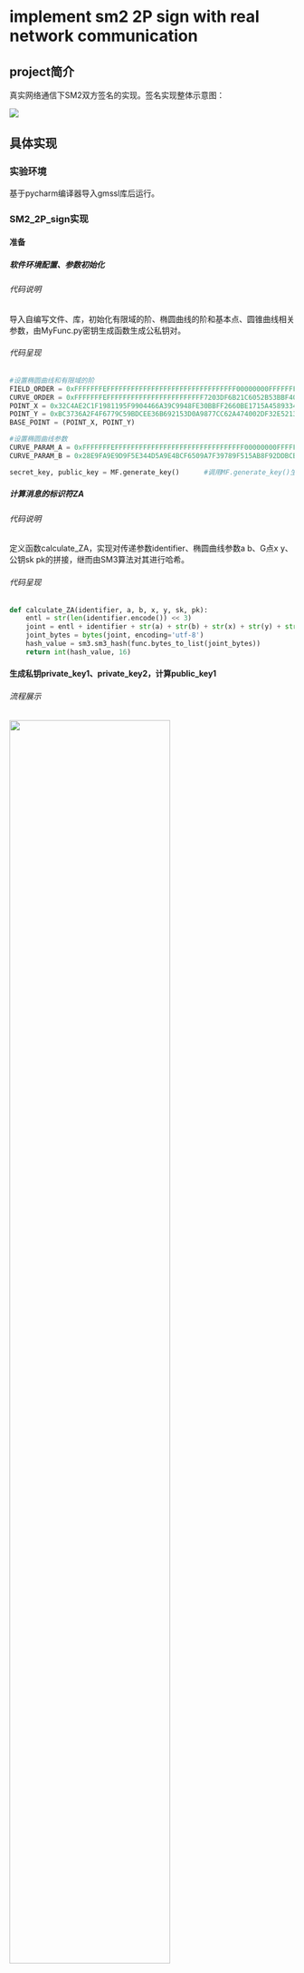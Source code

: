 # implement sm2 2P sign with real network communication

## project简介

真实网络通信下SM2双方签名的实现。签名实现整体示意图：

<img src="https://github.com/QiusuoJC/homework_group28/assets/104217417/eb8f6d62-f385-49f1-9d1d-fcbcd4787de6">

## 具体实现

### 实验环境

基于pycharm编译器导入gmssl库后运行。

### SM2_2P_sign实现

#### 准备

##### 软件环境配置、参数初始化

###### 代码说明

导入自编写文件、库，初始化有限域的阶、椭圆曲线的阶和基本点、圆锥曲线相关参数，由MyFunc.py密钥生成函数生成公私钥对。

###### 代码呈现

```python
#设置椭圆曲线和有限域的阶
FIELD_ORDER = 0xFFFFFFFEFFFFFFFFFFFFFFFFFFFFFFFFFFFFFFFF00000000FFFFFFFFFFFFFFFF
CURVE_ORDER = 0xFFFFFFFEFFFFFFFFFFFFFFFFFFFFFFFF7203DF6B21C6052B53BBF40939D54123
POINT_X = 0x32C4AE2C1F1981195F9904466A39C9948FE30BBFF2660BE1715A4589334C74C7
POINT_Y = 0xBC3736A2F4F6779C59BDCEE36B692153D0A9877CC62A474002DF32E52139F0A0
BASE_POINT = (POINT_X, POINT_Y)

#设置椭圆曲线参数
CURVE_PARAM_A = 0xFFFFFFFEFFFFFFFFFFFFFFFFFFFFFFFFFFFFFFFF00000000FFFFFFFFFFFFFFFC
CURVE_PARAM_B = 0x28E9FA9E9D9F5E344D5A9E4BCF6509A7F39789F515AB8F92DDBCBD414D940E93

secret_key, public_key = MF.generate_key()      #调用MF.generate_key()生成密钥对
```

##### 计算消息的标识符ZA

###### 代码说明

定义函数calculate_ZA，实现对传递参数identifier、椭圆曲线参数a b、G点x y、公钥sk pk的拼接，继而由SM3算法对其进行哈希。

###### 代码呈现

```python
def calculate_ZA(identifier, a, b, x, y, sk, pk):
    entl = str(len(identifier.encode()) << 3)
    joint = entl + identifier + str(a) + str(b) + str(x) + str(y) + str(sk) + str(pk)
    joint_bytes = bytes(joint, encoding='utf-8')
    hash_value = sm3.sm3_hash(func.bytes_to_list(joint_bytes))
    return int(hash_value, 16)
```

#### 生成私钥private_key1、private_key2，计算public_key1

###### 流程展示

<img src="https://github.com/QiusuoJC/homework_group28/assets/104217417/6c285a2c-34ad-4a5a-9fa9-067624ec2365" width=75% height=75%>

###### 代码思路

1. 由随机数生成器生成私钥private_key1、private_key2
2. 在发送方计算$public\_key1= private\_key1^{-1}*BASE\_POINT$
3. 将public_key1发送至接收方

###### 代码呈现

```python
if __name__ == '__main__':
    #生成私钥1、私钥2
    private_key1 = secrets.randbelow(CURVE_ORDER-1)
    private_key2 = secrets.randbelow(CURVE_ORDER-1)
    #生成私钥1、私钥2的乘法逆元
    private_key1_inverse = MF.calculate_inverse(private_key1, CURVE_ORDER)
    private_key2_inverse = MF.calculate_inverse(private_key2, CURVE_ORDER)
    public_key1 = MF.ECC_multiply(private_key1_inverse, BASE_POINT)     #计算公钥1
    print("private_key1 =", private_key1)
    print("private_key2 =", private_key2)
    print("public_key1 =", public_key1)
```

#### 生成共享公钥shared_public_key

###### 流程展示

<img src="https://github.com/QiusuoJC/homework_group28/assets/104217417/e3d62555-5ab9-4e71-ac55-70e2973ac039" width=40% height=40%>

###### 代码思路

接受方生成随机数private_key2后，计算$shared\_public\_key = private\_key2^{-1}*private\_key1-BASE\_POINT$。shared_public_key为共享公钥，需要公布。

###### 代码呈现

```python
partial_public_key = MF.ECC_multiply(private_key2_inverse, public_key1)     #计算部分公钥
    base_point_inverse = [POINT_X, -POINT_Y]
    shared_public_key = MF.ECC_add(partial_public_key, base_point_inverse)      #计算共享公钥
    print("shared_public_key =", shared_public_key)
```

#### 设置计算Z_A为双方标识符,计算e和partial_public_key1并发送至接收方

###### 流程展示

<img src="https://github.com/QiusuoJC/homework_group28/assets/104217417/3cde51a2-037f-4bfb-8727-df2f14285dfe" width=50% height=50%>

###### 代码思路

1. 在发送方，利用在准备阶段定义的calculate_ZA函数计算Z_A，并将其级联message哈希得到e。
2. 生成随机数random_number1，计算$partial\_public\_key1=random\_number1*BASE\_POINT$
3. 将e和partial_public_key1发送至接收方

###### 代码呈现

```python
identifier = "murphywinter"
    Z_A = calculate_ZA(identifier, CURVE_PARAM_A, CURVE_PARAM_B, POINT_X, POINT_Y, secret_key, public_key)      #计算标识符Z_A
    message = b'HelloJason'
    _message = b''.join([MF.to_byte(i) for i in [Z_A, message]])        #构造消息,将Z_A和消息合并为字节串
    print("Message sent by murphywinter:", message)
    e = int.from_bytes(MF.to_byte(sm3.sm3_hash(func.bytes_to_list(_message))), byteorder='big')     #将合并后的消息进行哈希,转换得整数e
    random_number1 = secrets.randbelow(CURVE_ORDER-1)
    partial_public_key1 = MF.ECC_multiply(random_number1, BASE_POINT)
    print("e =", e)
    print("partial_public_key1 =", partial_public_key1)
```

#### 计算部分签名r

<img src="https://github.com/QiusuoJC/homework_group28/assets/104217417/f28aa04c-db76-4c9b-bd9a-c9a264d95f38" width=40% height=40%>

###### 代码思路

1. 在接收方随机生成两个随机数random_number2、random_number3
2. 计算$partial\_public\_key2=random\_number2*BASE\_POINT$
3. 利用$partial\_public\_key2(combined\_public\_key[0]，y1)=partial\_public\_key3*partial\_public\_key1+partial\_public\_key2$。在combined_public_key[0]后与e相加得到r
4. 计算$s2=private\_key2 * random\_number2$,$s3=private\_key2 * (r + random\_number1)$
5. 将r，s2，s3发送至发送方

###### 代码呈现

```python
random_number2 = secrets.randbelow(CURVE_ORDER-1)
    partial_public_key2 = MF.ECC_multiply(random_number2, BASE_POINT)
    partial_public_key3 = MF.ECC_multiply(random_number2, partial_public_key1)      #计算部分公钥3:将随机数2与部分公钥1相乘。
    combined_public_key = MF.ECC_add(partial_public_key3, partial_public_key2)
    r = (combined_public_key[0] + e) % CURVE_ORDER
    print("r =", r)
    s2 = (private_key2 * random_number2) % CURVE_ORDER
    s3 = (private_key2 * (r + random_number1)) % CURVE_ORDER
    print("s2 =", s2)
    print("s3 =", s3)
```

#### 生成签名s=(r,s)

###### 流程展示

<img src="https://github.com/QiusuoJC/homework_group28/assets/104217417/48e3a25d-aba5-4b38-adce-2d76d624929b" width=50% height=50%>

###### 代码思路

1. 发送方接收到r，s2，s3后，计算$s=private\_key1 * random\_number1 * s2 + private\_key1 * s3 - r$
2. 判断其是否不等于零、是否不等于$CURVE\_ORDER - r$
3. 输出（r，s）

###### 代码呈现

```python
s = (private_key1 * random_number1 * s2 + private_key1 * s3 - r) % CURVE_ORDER
    if s != 0 and s != CURVE_ORDER - r:
        print("s =", s)
```

### 输出结果展示

设定发送方为murphywinter，所发送的消息为HelloJason，则真实网络通信下SM2双方签名实现的输出结果如下所示：

![output](https://github.com/QiusuoJC/homework_group28/assets/104217417/861e17c2-2503-46ff-98b5-b69d476f625a)

### MyFunc实现

#### 初始化椭圆曲线参数和有限域阶

设置椭圆曲线和有限域的阶、椭圆曲线参数

```python
#设置椭圆曲线和有限域的阶
FIELD_ORDER = 0xFFFFFFFEFFFFFFFFFFFFFFFFFFFFFFFFFFFFFFFF00000000FFFFFFFFFFFFFFFF
CURVE_ORDER = 0xFFFFFFFEFFFFFFFFFFFFFFFFFFFFFFFF7203DF6B21C6052B53BBF40939D54123
POINT_X = 0x32C4AE2C1F1981195F9904466A39C9948FE30BBFF2660BE1715A4589334C74C7
POINT_Y = 0xBC3736A2F4F6779C59BDCEE36B692153D0A9877CC62A474002DF32E52139F0A0
BASE_POINT = (POINT_X, POINT_Y)

#设置椭圆曲线参数
CURVE_PARAM_A = 0xFFFFFFFEFFFFFFFFFFFFFFFFFFFFFFFFFFFFFFFF00000000FFFFFFFFFFFFFFFC
CURVE_PARAM_B = 0x28E9FA9E9D9F5E344D5A9E4BCF6509A7F39789F515AB8F92DDBCBD414D940E93
```

#### 构造SM2所需使用的数学函数

##### 基于扩展欧几里得算法求逆

```python
'''基于扩展欧几里得算法求逆'''
def calculate_inverse(a, b):
    if a == b:
        return (a, 1, 0)        #若相等,则直接返回
    else:
        flag = False
        c = [a]
        d = [b]
        e = []
        res = []
        #循环判断,直到res==0
        i = 0
        while not flag:
            e.append(d[i] // c[i])
            res.append(d[i] % c[i])
            d.append(c[i])
            c.append(res[i])
            i += 1
            if res[i-1] == 0:
                flag = True
        i -= 1
        res1 = [1]      #系数
        res2 = [0]      #系数
        res3 = c[i]     #公因子
        i -= 1
        num = i
        while i >= 0:
            res2.append(res1[num - i])
            res1.append(res2[num - i] - e[i] * res1[num - i])
            i -= 1
        if res3 == 1:
            return res1[-1] % b
        else:
            return -1
```

##### Tonelli-Shanks求解二次剩余

```python
'''Tonelli-Shanks求解二次剩余'''
def Tonelli_Shanks(y, p):
    #利用勒让德符号判断是否为二次剩余
    assert pow(y, (p - 1) // 2, p) == 1
    if p % 4 == 3:
        return pow(y, (p + 1) // 4, p)
    q = p - 1
    s = 0
    while q % 2 == 0:
        q = q // 2
        s += 1
    for t in range(2, p):
        if pow(t, (p - 1) // 2, p) == p - 1:
            c = pow(t, q, p)
            break
    r = pow(y, (q + 1) // 2, p)
    t = pow(y, q, p)
    m = s
    if t % p == 1:
        return r
    else:
        i = 0
        while t % p != 1:       #外层循环的判断条件
            temp = pow(t, 2**(i + 1), p)
            i += 1
            if temp % p == 1:
                b = pow(c, 2**(m - i - 1), p)
                r = r * b % p
                c = b * b % p
                t = t * c % p
                m = i
                i = 0       #每次内层循环结束后i值要更新为0
        return r
```

##### 椭圆曲线加法与乘法运算

基于上述函数，定义椭圆曲线上的加法、乘法运算。

在加法运算中，包含斜率存在、斜率不存在，两种情况。利用微分求解。

```python
#椭圆曲线加法运算
def ECC_add(a, b):
    #考虑是否存在0的情况
    if a == 0 and b == 0:
        return 0
    if a == 0:
        return b
    if b == 0:
        return a
    if a == b:
        #此时无法直接求斜率，需要借助微分
        k = (3 * a[0] ** 2 + CURVE_PARAM_A) * calculate_inverse(2 * a[1], FIELD_ORDER) % FIELD_ORDER
        res = (k ** 2 - 2 * a[0]) % FIELD_ORDER
        list1 = [res, (k * (a[0] - res) - a[1]) % FIELD_ORDER]
        return list1
    else:
        #保证大数在前
        if a[0] > b[0]:
            temp = a
            a = b
            b = temp
        #计算斜率
        k = (b[1] - a[1]) * calculate_inverse(b[0] - a[0], FIELD_ORDER) % FIELD_ORDER
        #依据椭圆曲线的计算规则进行计算
        res = (k ** 2 - a[0] - b[0]) % FIELD_ORDER
        list2 = [res, (k * (a[0] - res) - a[1]) % FIELD_ORDER]
        return list2
```

```python
#椭圆曲线乘法运算
def ECC_multiply(a, b):
    res = 0     #初始化res为无穷远点O
    a_bin = bin(a)[2:]      #将a转为二进制
    b_temp = b
    for i in reversed(range(len(a_bin))):
        if a_bin[i] == '1':
            res = ECC_add(res, b_temp)
        b_temp = ECC_add(b_temp, b_temp)
    return res
```

##### 基于secret库实现密钥生成函数

```python
'''基于secret库的密钥生成函数'''
def generate_key():
    private_key = int(secrets.token_hex(32), 16)
    public_key = ECC_multiply(private_key, BASE_POINT)
    return private_key, public_key
```

##### 变量类型转换函数

将变量转换为bytes类型

```python
'''变量类型转换函数'''
#转换为bytes，第二参数为字节数，可以为空白
def to_byte(x, size=None):
    if isinstance(x, int):
        if size is None:        #计算合适的字节数
            size = 0
            tmp = x >> 64
            while tmp:
                size += 8
                tmp >>= 64
            tmp = x >> (size << 3)
            while tmp:
                size += 1
                tmp >>= 8
        elif x >> (size << 3):      #指定的字节数不够则截取低位
            x &= (1 << (size << 3)) - 1
        return x.to_bytes(size, byteorder='big')
    elif isinstance(x, str):
        x = x.encode()
        if size is not None and len(x) > size:      #超过指定长度
            x = x[:size]         #截取左侧字节
        return x
    elif isinstance(x, bytes):
        if size is not None and len(x) > size:      #超过指定长度
            x = x[:size]         #截取左侧字节
        return x
    elif isinstance(x, tuple) and len(x) == 2 and type(x[0]) == type(x[1]) == int:
        #针对坐标形式(x, y)
        return to_byte(x[0], size) + to_byte(x[1], size)
    return bytes(x)

```

## 参考资料

<https://blog.csdn.net/qq_51999772/article/details/122642868>

<https://blog.csdn.net/qq_43339242/article/details/123221091>
